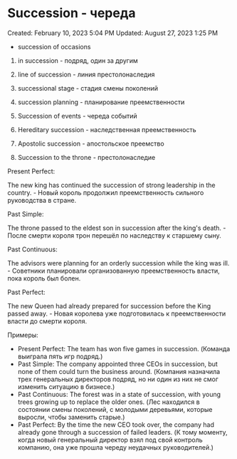 # Succession - череда

Created: February 10, 2023 5:04 PM
Updated: August 27, 2023 1:25 PM

- succession of occasions

1. in succession - подряд, один за другим

2. line of succession - линия престолонаследия

3. successional stage - стадия смены поколений

4. succession planning - планирование преемственности

1. Succession of events - череда событий

2. Hereditary succession - наследственная преемственность

3. Apostolic succession - апостольское преемство

4. Succession to the throne - престолонаследие

Present Perfect:

The new king has continued the succession of strong leadership in the country. - Новый король продолжил преемственность сильного руководства в стране.

Past Simple:

The throne passed to the eldest son in succession after the king's death. - После смерти короля трон перешёл по наследству к старшему сыну.

Past Continuous:

The advisors were planning for an orderly succession while the king was ill. - Советники планировали организованную преемственность власти, пока король был болен.

Past Perfect:

The new Queen had already prepared for succession before the King passed away. - Новая королева уже подготовилась к преемственности власти до смерти короля.

Примеры:

- Present Perfect: The team has won five games in succession. (Команда выиграла пять игр подряд.)
- Past Simple: The company appointed three CEOs in succession, but none of them could turn the business around. (Компания назначила трех генеральных директоров подряд, но ни один из них не смог изменить ситуацию в бизнесе.)
- Past Continuous: The forest was in a state of succession, with young trees growing up to replace the older ones. (Лес находился в состоянии смены поколений, с молодыми деревьями, которые выросли, чтобы заменить старые.)
- Past Perfect: By the time the new CEO took over, the company had already gone through a succession of failed leaders. (К тому моменту, когда новый генеральный директор взял под свой контроль компанию, она уже прошла череду неудачных руководителей.)